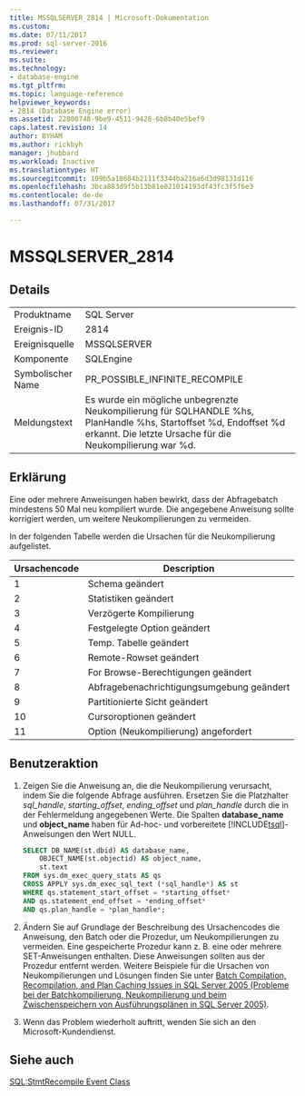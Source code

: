 ```yaml
---
title: MSSQLSERVER_2814 | Microsoft-Dokumentation
ms.custom: 
ms.date: 07/11/2017
ms.prod: sql-server-2016
ms.reviewer: 
ms.suite: 
ms.technology:
- database-engine
ms.tgt_pltfrm: 
ms.topic: language-reference
helpviewer_keywords:
- 2814 (Database Engine error)
ms.assetid: 22800748-9be9-4511-9428-6b8b40e5bef9
caps.latest.revision: 14
author: BYHAM
ms.author: rickbyh
manager: jhubbard
ms.workload: Inactive
ms.translationtype: HT
ms.sourcegitcommit: 109b5a18604b2111f3344ba216a6d3d98131d116
ms.openlocfilehash: 3bca883d9f5b13b81e021014193df43fc3f5f6e3
ms.contentlocale: de-de
ms.lasthandoff: 07/31/2017

---
```

# <a name="mssqlserver2814"></a>MSSQLSERVER_2814
  
## <a name="details"></a>Details  
  
|||  
|-|-|  
|Produktname|SQL Server|  
|Ereignis-ID|2814|  
|Ereignisquelle|MSSQLSERVER|  
|Komponente|SQLEngine|  
|Symbolischer Name|PR_POSSIBLE_INFINITE_RECOMPILE|  
|Meldungstext|Es wurde ein mögliche unbegrenzte Neukompilierung für SQLHANDLE %hs, PlanHandle %hs, Startoffset %d, Endoffset %d erkannt. Die letzte Ursache für die Neukompilierung war %d.|  
  
## <a name="explanation"></a>Erklärung  
Eine oder mehrere Anweisungen haben bewirkt, dass der Abfragebatch mindestens 50 Mal neu kompiliert wurde. Die angegebene Anweisung sollte korrigiert werden, um weitere Neukompilierungen zu vermeiden.  
  
In der folgenden Tabelle werden die Ursachen für die Neukompilierung aufgelistet.  
  
|Ursachencode|Description|  
|---------------|---------------|  
|1|Schema geändert|  
|2|Statistiken geändert|  
|3|Verzögerte Kompilierung|  
|4|Festgelegte Option geändert|  
|5|Temp. Tabelle geändert|  
|6|Remote-Rowset geändert|  
|7|For Browse-Berechtigungen geändert|  
|8|Abfragebenachrichtigungsumgebung geändert|  
|9|Partitionierte Sicht geändert|  
|10|Cursoroptionen geändert|  
|11|Option (Neukompilierung) angefordert|  
  
## <a name="user-action"></a>Benutzeraktion  
  
1.  Zeigen Sie die Anweisung an, die die Neukompilierung verursacht, indem Sie die folgende Abfrage ausführen. Ersetzen Sie die Platzhalter *sql_handle*, *starting_offset*, *ending_offset* und *plan_handle* durch die in der Fehlermeldung angegebenen Werte. Die Spalten **database_name** und **object_name** haben für Ad-hoc- und vorbereitete [!INCLUDE[tsql](../../includes/tsql-md.md)]-Anweisungen den Wert NULL.  
  
    ```sql   
    SELECT DB_NAME(st.dbid) AS database_name,  
        OBJECT_NAME(st.objectid) AS object_name,  
        st.text  
    FROM sys.dm_exec_query_stats AS qs  
    CROSS APPLY sys.dm_exec_sql_text (*sql_handle*) AS st  
    WHERE qs.statement_start_offset = *starting_offset*  
    AND qs.statement_end_offset = *ending_offset*  
    AND qs.plan_handle = *plan_handle*;
    ```
  
2.  Ändern Sie auf Grundlage der Beschreibung des Ursachencodes die Anweisung, den Batch oder die Prozedur, um Neukompilierungen zu vermeiden. Eine gespeicherte Prozedur kann z. B. eine oder mehrere SET-Anweisungen enthalten. Diese Anweisungen sollten aus der Prozedur entfernt werden. Weitere Beispiele für die Ursachen von Neukompilierungen und Lösungen finden Sie unter [Batch Compilation, Recompilation, and Plan Caching Issues in SQL Server 2005 (Probleme bei der Batchkompilierung, Neukompilierung und beim Zwischenspeichern von Ausführungsplänen in SQL Server 2005)](http://go.microsoft.com/fwlink/?LinkId=69175).  
  
3.  Wenn das Problem wiederholt auftritt, wenden Sie sich an den Microsoft-Kundendienst.  
  
## <a name="see-also"></a>Siehe auch  
[SQL:StmtRecompile Event Class](../event-classes/sql-stmtrecompile-event-class.md)  
  


